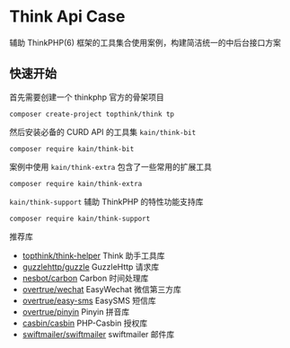 # Think Api Case

辅助 ThinkPHP(6) 框架的工具集合使用案例，构建简洁统一的中后台接口方案

## 快速开始

首先需要创建一个 thinkphp 官方的骨架项目

```shell script
composer create-project topthink/think tp
```

然后安装必备的 CURD API 的工具集 `kain/think-bit`

```shell script
composer require kain/think-bit
```

案例中使用 `kain/think-extra` 包含了一些常用的扩展工具

```shell script
composer require kain/think-extra
```

`kain/think-support` 辅助 ThinkPHP 的特性功能支持库

```shell script
composer require kain/think-support
```

推荐库

- [topthink/think-helper](https://www.kancloud.cn/manual/thinkphp6_0/1149630) Think 助手工具库
- [guzzlehttp/guzzle](http://docs.guzzlephp.org/en/stable/) GuzzleHttp 请求库
- [nesbot/carbon](https://carbon.nesbot.com/docs/) Carbon 时间处理库
- [overtrue/wechat](https://www.easywechat.com/docs) EasyWechat 微信第三方库
- [overtrue/easy-sms](https://github.com/overtrue/easy-sms) EasySMS 短信库
- [overtrue/pinyin](https://github.com/overtrue/pinyin) Pinyin 拼音库
- [casbin/casbin](https://github.com/php-casbin/php-casbin/blob/master/README_CN.md) PHP-Casbin 授权库
- [swiftmailer/swiftmailer](https://swiftmailer.symfony.com/docs/introduction.html) swiftmailer 邮件库
